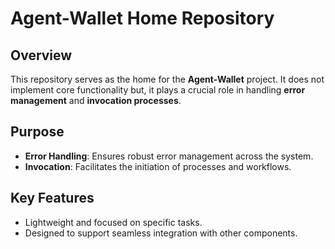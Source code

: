 # Agent-Wallet Home Repository

## Overview
This repository serves as the home for the **Agent-Wallet** project. It does not implement core functionality but, it plays a crucial role in handling **error management** and **invocation processes**.

## Purpose
- **Error Handling**: Ensures robust error management across the system.
- **Invocation**: Facilitates the initiation of processes and workflows.

## Key Features
- Lightweight and focused on specific tasks.
- Designed to support seamless integration with other components.
